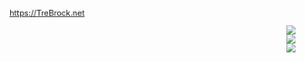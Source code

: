 https://TreBrock.net
<br>
<p align="right">
<a href="https://fsf.org"><img src="https://github.com/user-attachments/assets/4677e87b-4124-4a23-8c23-1edea7063187"></a>
  <br>
<a href="https://www.fsf.org/campaigns/opendocument/"><img src="https://github.com/user-attachments/assets/51a1be98-d2ca-42bc-9357-c0518051ec8e"></a>
<br>
  <a href="https://xiph.org/vorbis/"><img src="https://github.com/user-attachments/assets/5e9f0bda-2b8d-4517-9b14-85ecaafa1139"></a>
</p>



